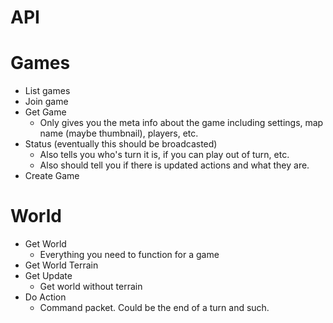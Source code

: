 # API

# Games

- List games
- Join game
- Get Game
  - Only gives you the meta info about the game including settings, map name (maybe thumbnail), players, etc.
- Status (eventually this should be broadcasted)
  - Also tells you who's turn it is, if you can play out of turn, etc.
  - Also should tell you if there is updated actions and what they are.
- Create Game

# World

- Get World
  - Everything you need to function for a game
- Get World Terrain
- Get Update
  - Get world without terrain
- Do Action
  - Command packet. Could be the end of a turn and such.
